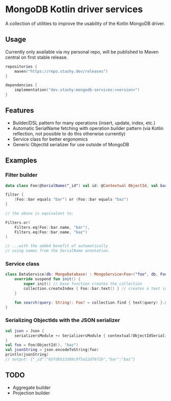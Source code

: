 # MongoDB Kotlin driver services

A collection of utilities to improve the usability of the Kotlin MongoDB driver.

## Usage

Currently only available via my personal repo, will be published to Maven central on first stable release.

```kotlin
repositories {
    maven("https://repo.stashy.dev/releases")
}

dependencies {
    implementation("dev.stashy:mongodb-services:<version>")
}
```

## Features

* Builder/DSL pattern for many operations (insert, update, index, etc.)
* Automatic SerialName fetching with operation builder pattern (via Kotlin reflection, not possible to do this otherwise
  currently)
* Service class for better ergonomics
* Generic ObjectId serializer for use outside of MongoDB



## Examples

### Filter builder

```kotlin
data class Foo(@SerialName("_id") val id: @Contextual ObjectId, val bar: String)

filter {
    (Foo::bar equals "bar") or (Foo::bar equals "baz")
}

// the above is equivalent to:

Filters.or(
    Filters.eq(Foo::bar.name, "bar"),
    Filters.eq(Foo::bar.name, "baz")
)

// ...with the added benefit of automatically
// using names from the SerialName annotation.
```

### Service class

```kotlin
class DataService(db: MongoDatabase) : MongoService<Foo>("foo", db, Foo::class) {
    override suspend fun init() {
        super.init() // base function creates the collection
        collection.createIndex { Foo::bar.text() } // creates a text index for the `bar` property
    }

    fun search(query: String): Foo? = collection.find { text(query) }.singleOrNull()
}
```

### Serializing ObjectIds with the JSON serializer

```kotlin
val json = Json {
    serializersModule += SerializersModule { contextual(ObjectIdSerializer) }
}
val foo = Foo(ObjectId(), "baz")
val jsonString = json.encodeToString(foo)
println(jsonString)
// output: {"_id":"65fdb513388c9f5a22d7672b","bar":"baz"}
```

## TODO

* Aggregate builder
* Projection builder
